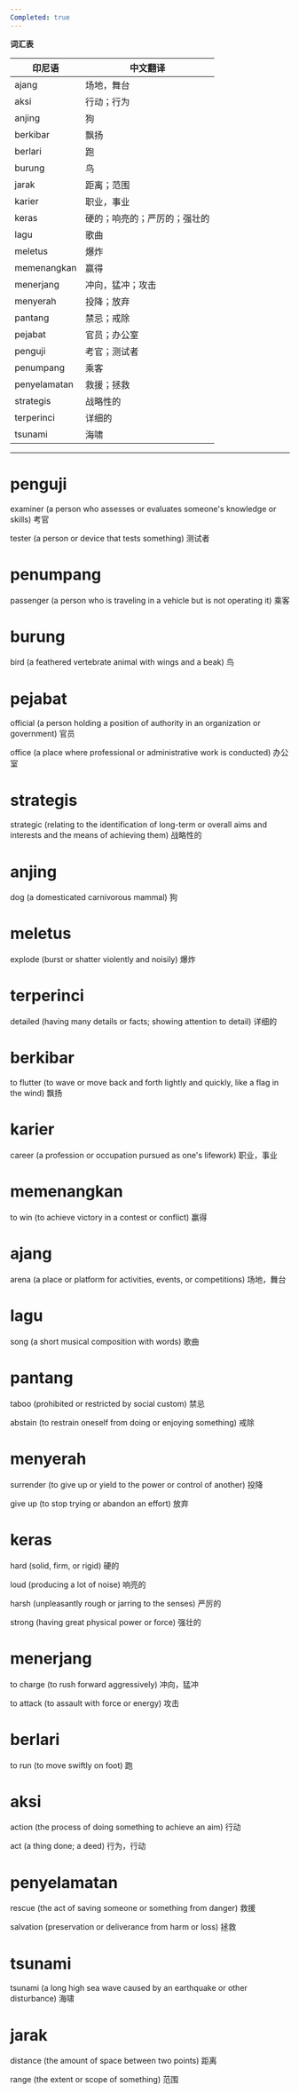 ```yaml
---
Completed: true
---
```


**词汇表**

| 印尼语 | 中文翻译 |
|--------|----------|
| ajang | 场地，舞台 |
| aksi | 行动；行为 |
| anjing | 狗 |
| berkibar | 飘扬 |
| berlari | 跑 |
| burung | 鸟 |
| jarak | 距离；范围 |
| karier | 职业，事业 |
| keras | 硬的；响亮的；严厉的；强壮的 |
| lagu | 歌曲 |
| meletus | 爆炸 |
| memenangkan | 赢得 |
| menerjang | 冲向，猛冲；攻击 |
| menyerah | 投降；放弃 |
| pantang | 禁忌；戒除 |
| pejabat | 官员；办公室 |
| penguji | 考官；测试者 |
| penumpang | 乘客 |
| penyelamatan | 救援；拯救 |
| strategis | 战略性的 |
| terperinci | 详细的 |
| tsunami | 海啸 |

---

# penguji

examiner (a person who assesses or evaluates someone's knowledge or skills)
考官

tester (a person or device that tests something)
测试者

# penumpang

passenger (a person who is traveling in a vehicle but is not operating it)
乘客

# burung

bird (a feathered vertebrate animal with wings and a beak)
鸟

# pejabat

official (a person holding a position of authority in an organization or government)
官员

office (a place where professional or administrative work is conducted)
办公室

# strategis

strategic (relating to the identification of long-term or overall aims and interests and the means of achieving them)
战略性的

# anjing

dog (a domesticated carnivorous mammal)
狗

# meletus

explode (burst or shatter violently and noisily)
爆炸

# terperinci

detailed (having many details or facts; showing attention to detail)
详细的

# berkibar

to flutter (to wave or move back and forth lightly and quickly, like a flag in the wind)
飘扬

# karier

career (a profession or occupation pursued as one's lifework)
职业，事业

# memenangkan

to win (to achieve victory in a contest or conflict)
赢得

# ajang

arena (a place or platform for activities, events, or competitions)
场地，舞台

# lagu

song (a short musical composition with words)
歌曲

# pantang

taboo (prohibited or restricted by social custom)
禁忌

abstain (to restrain oneself from doing or enjoying something)
戒除

# menyerah

surrender (to give up or yield to the power or control of another)
投降

give up (to stop trying or abandon an effort)
放弃

# keras

hard (solid, firm, or rigid)
硬的

loud (producing a lot of noise)
响亮的

harsh (unpleasantly rough or jarring to the senses)
严厉的

strong (having great physical power or force)
强壮的

# menerjang

to charge (to rush forward aggressively)
冲向，猛冲

to attack (to assault with force or energy)
攻击

# berlari

to run (to move swiftly on foot)
跑

# aksi

action (the process of doing something to achieve an aim)
行动

act (a thing done; a deed)
行为，行动

# penyelamatan

rescue (the act of saving someone or something from danger)
救援

salvation (preservation or deliverance from harm or loss)
拯救

# tsunami

tsunami (a long high sea wave caused by an earthquake or other disturbance)
海啸

# jarak

distance (the amount of space between two points)
距离

range (the extent or scope of something)
范围
